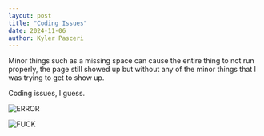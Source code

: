 ```yaml
---
layout: post
title: "Coding Issues"
date: 2024-11-06
author: Kyler Pasceri
---
```


Minor things such as a missing space can cause the entire thing to not run properly, the page still showed up but without any of the minor things that I was trying to get to show up.

Coding issues, I guess.

![ERROR](/Assingment3/Error.jpg)

![FUCK](/Assingment3/FUCK.jpg)
